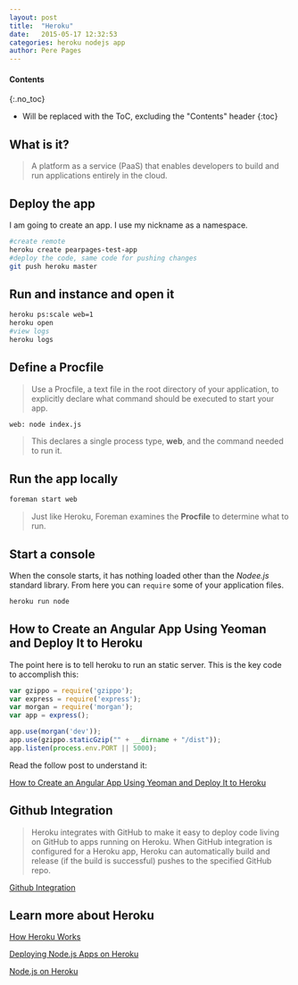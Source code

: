 ```yaml
---
layout: post
title:  "Heroku"
date:   2015-05-17 12:32:53
categories: heroku nodejs app
author: Pere Pages
---
```


#### Contents
{:.no_toc}

* Will be replaced with the ToC, excluding the "Contents" header
{:toc}

## What is it?

>A platform as a service (PaaS) that enables developers to build and run applications entirely in the cloud.

## Deploy the app

I am going to create an app. I use my nickname as a namespace.

```bash
#create remote
heroku create pearpages-test-app
#deploy the code, same code for pushing changes
git push heroku master
```

## Run and instance and open it

```bash
heroku ps:scale web=1
heroku open
#view logs
heroku logs
```

## Define a Procfile

> Use a Procfile, a text file in the root directory of your application, to explicitly declare what command should be executed to start your app.

```bash
web: node index.js
```

> This declares a single process type, **web**, and the command needed to run it.

## Run the app locally

```bash
foreman start web
```

> Just like Heroku, Foreman examines the **Procfile** to determine what to run.

## Start a console

When the console starts, it has nothing loaded other than the *Nodee.js* standard library. From here you can ```require``` some of your application files.

```bash
heroku run node
```

## How to Create an Angular App Using Yeoman and Deploy It to Heroku

The point here is to tell heroku to run an static server. This is the key code to accomplish this:

```javascript
var gzippo = require('gzippo');
var express = require('express');
var morgan = require('morgan');
var app = express();

app.use(morgan('dev'));
app.use(gzippo.staticGzip("" + __dirname + "/dist"));
app.listen(process.env.PORT || 5000);
```

Read the follow post to understand it:

[How to Create an Angular App Using Yeoman and Deploy It to Heroku](http://awaxman11.github.io/blog/2014/07/13/how-to-create-an-angular-app-using-yeoman-and-deploy-it-to-heroku/)

## Github Integration

> Heroku integrates with GitHub to make it easy to deploy code living on GitHub to apps running on Heroku. When GitHub integration is configured for a Heroku app, Heroku can automatically build and release (if the build is successful) pushes to the specified GitHub repo. 

[Github Integration](https://devcenter.heroku.com/articles/github-integration)

## Learn more about Heroku

[How Heroku Works](https://devcenter.heroku.com/articles/how-heroku-works)

[Deploying Node.js Apps on Heroku](https://devcenter.heroku.com/articles/deploying-nodejs)

[Node.js on Heroku](https://devcenter.heroku.com/categories/nodejs)
